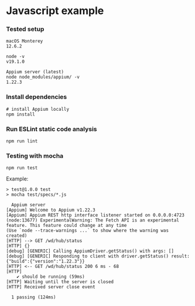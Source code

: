 # Javascript example

### Tested setup

```
macOS Monterey
12.6.2
```
```
node -v
v19.1.0
```
```
Appium server (latest)
node node_modules/appium/ -v
1.22.3
```

### Install dependencies

```
# install Appium locally
npm install
```

### Run ESLint static code analysis

```
npm run lint
```

### Testing with mocha

```
npm run test
```
Example:
```
> test@1.0.0 test
> mocha test/specs/*.js

  Appium server
[Appium] Welcome to Appium v1.22.3
[Appium] Appium REST http interface listener started on 0.0.0.0:4723
(node:13677) ExperimentalWarning: The Fetch API is an experimental feature. This feature could change at any time
(Use `node --trace-warnings ...` to show where the warning was created)
[HTTP] --> GET /wd/hub/status
[HTTP] {}
[debug] [GENERIC] Calling AppiumDriver.getStatus() with args: []
[debug] [GENERIC] Responding to client with driver.getStatus() result: {"build":{"version":"1.22.3"}}
[HTTP] <-- GET /wd/hub/status 200 6 ms - 68
[HTTP]
    ✔ should be running (59ms)
[HTTP] Waiting until the server is closed
[HTTP] Received server close event

  1 passing (124ms)
```
